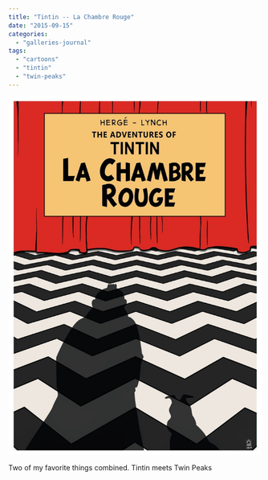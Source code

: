 ```yaml
---
title: "Tintin -- La Chambre Rouge"
date: "2015-09-15"
categories: 
  - "galleries-journal"
tags: 
  - "cartoons"
  - "tintin"
  - "twin-peaks"
---
```


[![](images/la-chambre-rouge.jpg)](https://davidpeach.co.uk/wp-content/uploads/2023/05/la-chambre-rouge.jpg)

Two of my favorite things combined. Tintin meets Twin Peaks
